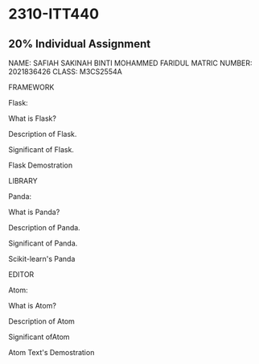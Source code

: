 # 2310-ITT440
## 20% Individual Assignment
NAME: SAFIAH SAKINAH BINTI MOHAMMED FARIDUL 
MATRIC NUMBER: 2021836426 
CLASS: M3CS2554A


FRAMEWORK

Flask:

What is Flask?

Description of Flask.

Significant of Flask.

Flask Demostration

LIBRARY

Panda:

What is Panda?

Description of Panda.

Significant of Panda.

Scikit-learn's Panda

EDITOR

Atom:


What is Atom?

Description of Atom

Significant ofAtom

Atom Text's Demostration
